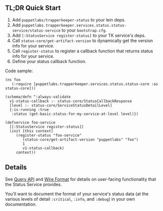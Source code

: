## TL;DR Quick Start

1. Add `puppetlabs/trapperkeeper-status` to your lein deps.
2. Add `puppetlabs.trapperkeeper.services.status.status-service/status-service`
   to your `bootstrap.cfg`.
3. Add `[:StatusService register-status]` to your TK service's deps.
4. Call `status-core/get-artifact-version` to dynamically get the
   version info for your service.
5. Call `register-status` to register a callback function that returns
   status info for your service.
6. Define your status callback function.

Code sample:

    (ns foo
       (:require [puppetlabs.trapperkeeper.services.status.status-core :as status-core]))

    (schema/defn ^:always-validate
      v1-status-callback :- status-core/StatusCallbackResponse
      [level :- status-core/ServiceStatusDetailLevel]
      {:is-running :true
       :status (get-basic-status-for-my-service-at-level level)})

    (defservice foo-service
      [[:StatusService register-status]]
      (init [this context]
         (register-status "foo-service"
            (status-core/get-artifact-version "puppetlabs" "foo")
            1
            v1-status-callback)
         context))

## Details

See [Query API](./query-api.md) and [Wire Format](./wire-formats.md) for details
 on user-facing functionality that the Status Service provides.

You'll want to document the format of your service's status data (at the various
levels of detail `:critical`, `:info`, and `:debug`) in your own documentation.
